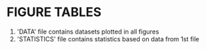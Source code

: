 
# FIGURE TABLES
 1. 'DATA' file contains datasets plotted in all figures<br/>
 2. 'STATISTICS' file contains statistics based on data from 1st file
